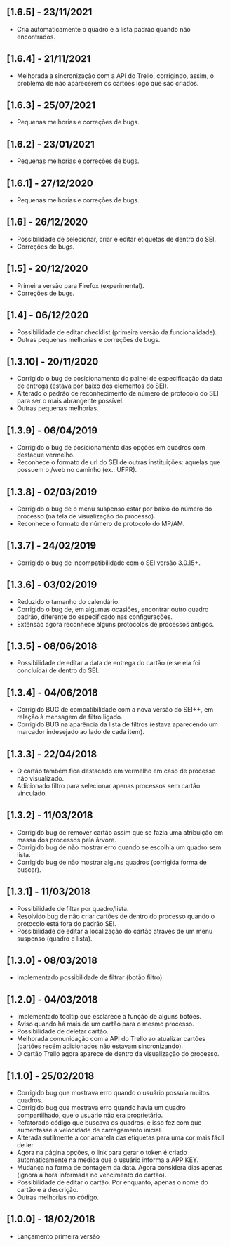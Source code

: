 ## [1.6.5] - 23/11/2021

- Cria automaticamente o quadro e a lista padrão quando não encontrados.

## [1.6.4] - 21/11/2021

- Melhorada a sincronização com a API do Trello, corrigindo, assim, o problema de não aparecerem os cartões logo que são criados.

## [1.6.3] - 25/07/2021

- Pequenas melhorias e correções de bugs.

## [1.6.2] - 23/01/2021

- Pequenas melhorias e correções de bugs.

## [1.6.1] - 27/12/2020

- Pequenas melhorias e correções de bugs.

## [1.6] - 26/12/2020

- Possibilidade de selecionar, criar e editar etiquetas de dentro do SEI.
- Correções de bugs.

## [1.5] - 20/12/2020

- Primeira versão para Firefox (experimental).
- Correções de bugs.

## [1.4] - 06/12/2020

- Possibilidade de editar checklist (primeira versão da funcionalidade).
- Outras pequenas melhorias e correções de bugs.

## [1.3.10] - 20/11/2020

- Corrigido o bug de posicionamento do painel de especificação da data de entrega (estava por baixo dos elementos do SEI).
- Alterado o padrão de reconhecimento de número de protocolo do SEI para ser o mais abrangente possível.
- Outras pequenas melhorias.

## [1.3.9] - 06/04/2019

- Corrigido o bug de posicionamento das opções em quadros com destaque vermelho.
- Reconhece o formato de url do SEI de outras instituições: aquelas que possuem o /web no caminho (ex.: UFPR).

## [1.3.8] - 02/03/2019

- Corrigido o bug de o menu suspenso estar por baixo do número do processo (na tela de visualização do processo).
- Reconhece o formato de número de protocolo do MP/AM.

## [1.3.7] - 24/02/2019

- Corrigido o bug de incompatibilidade com o SEI versão 3.0.15+.

## [1.3.6] - 03/02/2019

- Reduzido o tamanho do calendário.
- Corrigido o bug de, em algumas ocasiões, encontrar outro quadro padrão, diferente do especificado nas configurações.
- Extẽnsão agora reconhece alguns protocolos de processos antigos.

## [1.3.5] - 08/06/2018

- Possibilidade de editar a data de entrega do cartão (e se ela foi concluída) de dentro do SEI.

## [1.3.4] - 04/06/2018

- Corrigido BUG de compatibilidade com a nova versão do SEI++, em relação à mensagem de filtro ligado.
- Corrigido BUG na aparência da lista de filtros (estava aparecendo um marcador indesejado ao lado de cada item).

## [1.3.3] - 22/04/2018

- O cartão também fica destacado em vermelho em caso de processo não visualizado.
- Adicionado filtro para selecionar apenas processos sem cartão vinculado.

## [1.3.2] - 11/03/2018

- Corrigido bug de remover cartão assim que se fazia uma atribuição em massa dos processos pela árvore.
- Corrigido bug de não mostrar erro quando se escolhia um quadro sem lista.
- Corrigido bug de não mostrar alguns quadros (corrigida forma de buscar).

## [1.3.1] - 11/03/2018

- Possibilidade de filtar por quadro/lista.
- Resolvido bug de não criar cartões de dentro do processo quando o protocolo está fora do padrão SEI.
- Possibilidade de editar a localização do cartão através de um menu suspenso (quadro e lista).

## [1.3.0] - 08/03/2018

- Implementado possibilidade de filtrar (botão filtro).

## [1.2.0] - 04/03/2018

- Implementado tooltip que esclarece a função de alguns botões.
- Aviso quando há mais de um cartão para o mesmo processo.
- Possibilidade de deletar cartão.
- Melhorada comunicação com a API do Trello ao atualizar cartões (cartões recém adicionados não estavam sincronizando).
- O cartão Trello agora aparece de dentro da visualização do processo.

## [1.1.0] - 25/02/2018

- Corrigido bug que mostrava erro quando o usuário possuía muitos quadros.
- Corrigido bug que mostrava erro quando havia um quadro compartilhado, que o usuário não era proprietário.
- Refatorado código que buscava os quadros, e isso fez com que aumentasse a velocidade de carregamento inicial.
- Alterada sutilmente a cor amarela das etiquetas para uma cor mais fácil de ler.
- Agora na página opções, o link para gerar o token é criado automaticamente na medida que o usuário informa a APP KEY.
- Mudança na forma de contagem da data. Agora considera dias apenas (ignora a hora informada no vencimento do cartão).
- Possibilidade de editar o cartão. Por enquanto, apenas o nome do cartão e a descrição.
- Outras melhorias no código.

## [1.0.0] - 18/02/2018

- Lançamento primeira versão
